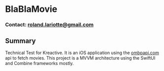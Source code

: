 # BlaBlaMovie

### Contact: roland.lariotte@gmail.com


## Summary

Technical Test for Kreactive. 
It is an iOS application using the [ombpapi.com](www.omdbapi.com) api to fetch movies.
This project is a MVVM architecture using the SwiftUI and Combine frameworks mostly.
